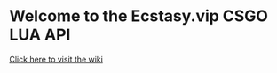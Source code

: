 # Welcome to the Ecstasy.vip CSGO LUA API
[Click here to visit the wiki](https://github.com/EcstasyVip/Ecstasy_LUA_API/wiki)
